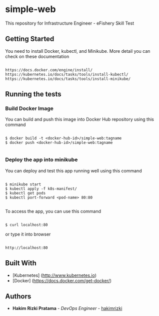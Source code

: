 # simple-web
This repository for Infrastructure Engineer - eFishery Skill Test

## Getting Started

You need to install Docker, kubectl, and Minikube. More detail you can check on these documentation 

```

https://docs.docker.com/engine/install/
https://kubernetes.io/docs/tasks/tools/install-kubectl/
https://kubernetes.io/docs/tasks/tools/install-minikube/

```

## Running the tests

### Build Docker Image
You can build and push this image into Docker Hub repository using this command

```

$ docker build -t <docker-hub-id>/simple-web:tagname
$ docker push <docker-hub-id>/simple-web:tagname


```

### Deploy the app into minikube
You can deploy and test this app running well using this command

```

$ minikube start
$ kubectl apply -f k8s-manifest/
$ kubectl get pods
$ kubectl port-forward <pod-name> 80:80
    
```

To access the app, you can use this command 

```

$ curl localhost:80 

```

or type it into browser

```

http://localhost:80

```

## Built With

* [Kubernetes] (http://www.kubernetes.io) 
* [Docker] (https://docs.docker.com/get-docker/)  

## Authors

* **Hakim Rizki Pratama** - *DevOps Engineer* - [hakimrizki](https://github.com/hakimrizki)


